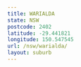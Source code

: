 ```yaml
---
title: WARIALDA
state: NSW
postcode: 2402
latitude: -29.441821
longitude: 150.547545
url: /nsw/warialda/
layout: suburb
---
```

